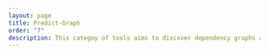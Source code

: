 ```yaml
---
layout: page
title: Predict-Graph
order: "7"
description: This categoy of tools aims to discover dependency graphs among interested variables.  
---
```

